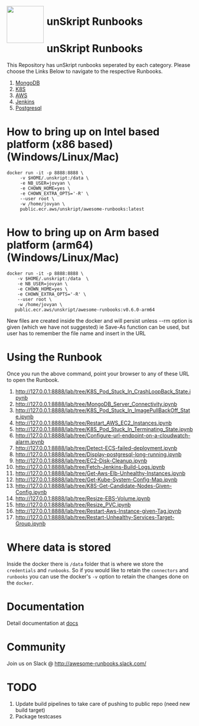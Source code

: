 [<img align="left" src="https://unskript.com/assets/favicon.png" width="100" height="100" style="padding-right: 5px">](https://unskript.com/assets/favicon.png)
<h1>unSkript Runbooks</h1>


# unSkript Runbooks

This Repository has unSkript runbooks seperated by each category. Please choose the Links Below to navigate to the respective Runbooks.

1. [MongoDB](./Mongo/README.md)
2. [K8S](./Kubernetes/README.md)
3. [AWS](./AWS/README.md)
4. [Jenkins](./Jenkins/README.md)
5. [Postgresql](./Postgresql/README.md)


# How to bring up on Intel based platform (x86 based) (Windows/Linux/Mac)

```
docker run -it -p 8888:8888 \
     -v $HOME/.unskript:/data \
     -e NB_USER=jovyan \
     -e CHOWN_HOME=yes \
     -e CHOWN_EXTRA_OPTS='-R' \
     --user root \
     -w /home/jovyan \ 
     public.ecr.aws/unskript/awesome-runbooks:latest
```

# How to bring up on Arm based platform (arm64) (Windows/Linux/Mac)
```
docker run -it -p 8888:8888 \
    -v $HOME/.unskript:/data  \
    -e NB_USER=jovyan \
    -e CHOWN_HOME=yes \
    -e CHOWN_EXTRA_OPTS='-R' \
    --user root \
    -w /home/jovyan \
   public.ecr.aws/unskript/awesome-runbooks:v0.6.0-arm64
```

New files are created inside the docker and will persist unless --rm option is given (which we have not suggested)
ie
Save-As function can be used, but user has to remember the file name and insert in the URL


# Using the Runbook
Once you run the above command, point your browser to any of these URL to open the Runbook.

1. http://127.0.0.1:8888/lab/tree/K8S_Pod_Stuck_In_CrashLoopBack_State.ipynb
2. http://127.0.0.1:8888/lab/tree/MongoDB_Server_Connectivity.ipynb
3. http://127.0.0.1:8888/lab/tree/K8S_Pod_Stuck_In_ImagePullBackOff_State.ipynb
4. http://127.0.0.1:8888/lab/tree/Restart_AWS_EC2_Instances.ipynb
5. http://127.0.0.1:8888/lab/tree/K8S_Pod_Stuck_In_Terminating_State.ipynb
6. http://127.0.0.1:8888/lab/tree/Configure-url-endpoint-on-a-cloudwatch-alarm.ipynb
7. http://127.0.0.1:8888/lab/tree/Detect-ECS-failed-deployment.ipynb
8. http://127.0.0.1:8888/lab/tree/Display-postgresql-long-running.ipynb
9. http://127.0.0.1:8888/lab/tree/EC2-Disk-Cleanup.ipynb
10. http://127.0.0.1:8888/lab/tree/Fetch-Jenkins-Build-Logs.ipynb
11. http://127.0.0.1:8888/lab/tree/Get-Aws-Elb-Unhealthy-Instances.ipynb
12. http://127.0.0.1:8888/lab/tree/Get-Kube-System-Config-Map.ipynb
13. http://127.0.0.1:8888/lab/tree/K8S-Get-Candidate-Nodes-Given-Config.ipynb
14. http://127.0.0.1:8888/lab/tree/Resize-EBS-Volume.ipynb
15. http://127.0.0.1:8888/lab/tree/Resize_PVC.ipynb
16. http://127.0.0.1:8888/lab/tree/Restart-Aws-Instance-given-Tag.ipynb
17. http://127.0.0.1:8888/lab/tree/Restart-Unhealthy-Services-Target-Group.ipynb


# Where data is stored

Inside the docker there is `/data` folder that is where we store the `credentials` and `runbooks`.
So if you would like to retain the `connectors` and `runbooks` you can use the docker's `-v` option
to retain the changes done on the `docker`.

# Documentation
Detail documentation at [docs](https://unskript.gitbook.io/unskript-product-documentation/open-source/docker-for-oss)

# Community
Join us on Slack @ http://awesome-runbooks.slack.com/ 

# TODO

1. Update build pipelines to take care of pushing to public repo (need new build target)
2. Package testcases

